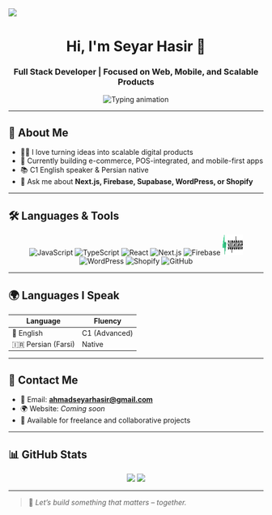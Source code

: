 <a href="https://visitcount.itsvg.in">
  <img src="https://visitcount.itsvg.in/api?id=seyarhasir&label=Profile%20Views&color=1&icon=5&pretty=false" />
</a>

<h1 align="center">Hi, I'm Seyar Hasir 👋</h1>
<h3 align="center">Full Stack Developer | Focused on Web, Mobile, and Scalable Products</h3>

<p align="center">
  <img src="https://readme-typing-svg.demolab.com?font=Fira+Code&size=18&pause=1000&color=00BFFF&center=true&vCenter=true&width=500&lines=React+%7C+Next.js+%7C+Supabase+%7C+Firebase;WordPress+%7C+Shopify+%7C+Duda;Building+eCommerce+%26+Web+Apps;Open+to+Collaboration!" alt="Typing animation" />
</p>

---

## 🧠 About Me

- 🧑‍💻 I love turning ideas into scalable digital products  
- 🚀 Currently building e-commerce, POS-integrated, and mobile-first apps  
- 📚 C1 English speaker & Persian native  
- 💬 Ask me about **Next.js, Firebase, Supabase, WordPress, or Shopify**

---

## 🛠️ Languages & Tools

<p align="center">
  <img src="https://cdn.jsdelivr.net/gh/devicons/devicon/icons/javascript/javascript-original.svg" width="40" height="40" alt="JavaScript" />
  <img src="https://cdn.jsdelivr.net/gh/devicons/devicon/icons/typescript/typescript-original.svg" width="40" height="40" alt="TypeScript" />
  <img src="https://cdn.jsdelivr.net/gh/devicons/devicon/icons/react/react-original.svg" width="40" height="40" alt="React" />
  <img src="https://cdn.jsdelivr.net/gh/devicons/devicon/icons/nextjs/nextjs-original-wordmark.svg" width="40" height="40" alt="Next.js" />
  <img src="https://cdn.jsdelivr.net/gh/devicons/devicon/icons/firebase/firebase-plain.svg" width="40" height="40" alt="Firebase" />
  <img src="https://raw.githubusercontent.com/supabase/supabase/master/web/static/supabase-light.svg" width="40" height="40" alt="Supabase" />
  <img src="https://cdn.jsdelivr.net/gh/devicons/devicon/icons/wordpress/wordpress-plain.svg" width="40" height="40" alt="WordPress" />
  <img src="https://cdn.jsdelivr.net/gh/devicons/devicon/icons/shopify/shopify-original.svg" width="40" height="40" alt="Shopify" />
  <img src="https://cdn.jsdelivr.net/gh/devicons/devicon/icons/github/github-original.svg" width="40" height="40" alt="GitHub" />
</p>

---

## 🌍 Languages I Speak

| Language | Fluency |
|----------|---------|
| 🏴 English | C1 (Advanced) |
| 🇮🇷 Persian (Farsi) | Native |

---

## 🔗 Contact Me

- 📧 Email: **ahmadseyarhasir@gmail.com**
- 🌍 Website: _Coming soon_
- 💬 Available for freelance and collaborative projects

---

## 📊 GitHub Stats

<p align="center">
  <img src="https://github-readme-stats.vercel.app/api?username=seyarhasir&show_icons=true&theme=radical" width="45%" />
  <img src="https://github-readme-stats.vercel.app/api/top-langs/?username=seyarhasir&layout=compact&theme=radical" width="45%" />
</p>

---

> 🧩 *Let’s build something that matters – together.*
